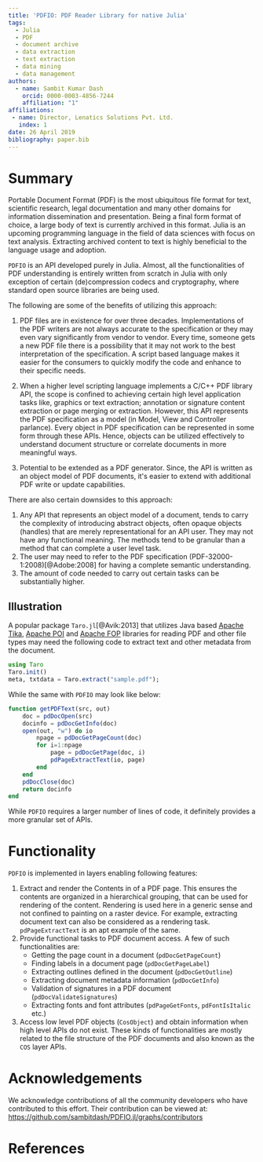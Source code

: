 ```yaml
---
title: 'PDFIO: PDF Reader Library for native Julia'
tags:
  - Julia
  - PDF
  - document archive
  - data extraction
  - text extraction
  - data mining
  - data management
authors:
  - name: Sambit Kumar Dash
    orcid: 0000-0003-4856-7244
    affiliation: "1"
affiliations:
 - name: Director, Lenatics Solutions Pvt. Ltd.
   index: 1
date: 26 April 2019
bibliography: paper.bib
---
```


# Summary

Portable Document Format (PDF) is the most ubiquitous file format for
text, scientific research, legal documentation and many other domains
for information dissemination and presentation. Being a final form
format of choice, a large body of text is currently archived in this
format. Julia is an upcoming programming language in the field of data
sciences with focus on text analysis. Extracting archived content to
text is highly beneficial to the language usage and adoption.

``PDFIO`` is an API developed purely in Julia. Almost, all the
functionalities of PDF understanding is entirely written from scratch
in Julia with only exception of certain (de)compression codecs and
cryptography, where standard open source libraries are being used.

The following are some of the benefits of utilizing this approach:

1. PDF files are in existence for over three decades. Implementations
   of the PDF writers are not always accurate to the specification or
   they may even vary significantly from vendor to vendor. Every time,
   someone gets a new PDF file there is a possibility that it may not
   work to the best interpretation of the specification. A script
   based language makes it easier for the consumers to quickly modify
   the code and enhance to their specific needs.
   
2. When a higher level scripting language implements a C/C++ PDF
   library API, the scope is confined to achieving certain high level
   application tasks like, graphics or text extraction; annotation or
   signature content extraction or page merging or
   extraction. However, this API represents the PDF specification as a
   model (in Model, View and Controller parlance). Every object in PDF
   specification can be represented in some form through these
   APIs. Hence, objects can be utilized effectively to understand
   document structure or correlate documents in more meaningful ways.
    
3. Potential to be extended as a PDF generator. Since, the API is
   written as an object model of PDF documents, it's easier to extend
   with additional PDF write or update capabilities.
   
There are also certain downsides to this approach:

1. Any API that represents an object model of a document, tends to
   carry the complexity of introducing abstract objects, often opaque
   objects (handles) that are merely representational for an API
   user. They may not have any functional meaning. The methods tend to
   be granular than a method that can complete a user level task.
2. The user may need to refer to the PDF specification
   (PDF-32000-1:2008)[@Adobe:2008] for having a complete semantic
   understanding.
3. The amount of code needed to carry out certain tasks can be
   substantially higher.
   
## Illustration

A popular package `Taro.jl`[@Avik:2013] that utilizes Java based [Apache
Tika](http://tika.apache.org/), [Apache POI](http://poi.apache.org/)
and [Apache FOP](https://xmlgraphics.apache.org/fop/) libraries for
reading PDF and other file types may need the following code to
extract text and other metadata from the document.

```julia
using Taro
Taro.init()
meta, txtdata = Taro.extract("sample.pdf");

```

While the same with `PDFIO` may look like below:

```julia
function getPDFText(src, out)
    doc = pdDocOpen(src)
    docinfo = pdDocGetInfo(doc)
    open(out, "w") do io
		npage = pdDocGetPageCount(doc)
        for i=1:npage
            page = pdDocGetPage(doc, i)
            pdPageExtractText(io, page)
        end
    end
    pdDocClose(doc)
    return docinfo
end

```   
While `PDFIO` requires a larger number of lines of code, it definitely
provides a more granular set of APIs.

# Functionality

`PDFIO` is implemented in layers enabling following features:

1. Extract and render the Contents in of a PDF page. This ensures the
   contents are organized in a hierarchical grouping, that can be used
   for rendering of the content. Rendering is used here in a generic
   sense and not confined to painting on a raster device. For example,
   extracting document text can also be considered as a rendering
   task. `pdPageExtractText` is an apt example of the same.
2. Provide functional tasks to PDF document access. A few of such
   functionalities are:
   - Getting the page count in a document (`pdDocGetPageCount`)
   - Finding labels in a document page (`pdDocGetPageLabel`)
   - Extracting outlines defined in the document (`pdDocGetOutline`)
   - Extracting document metadata information (`pdDocGetInfo`)
   - Validation of signatures in a PDF document (`pdDocValidateSignatures`)
   - Extracting fonts and font attributes (`pdPageGetFonts`,
     `pdFontIsItalic` etc.)
3. Access low level PDF objects (`CosObject`) and obtain information
   when high level APIs do not exist. These kinds of functionalities
   are mostly related to the file structure of the PDF documents and
   also known as the `COS` layer APIs.


# Acknowledgements

We acknowledge contributions of all the community developers who have
contributed to this effort. Their contribution can be viewed at:
https://github.com/sambitdash/PDFIO.jl/graphs/contributors

# References
